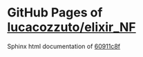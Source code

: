 GitHub Pages of [lucacozzuto/elixir_NF](https://github.com/lucacozzuto/elixir_NF.git)
===
Sphinx html documentation of [60911c8f](https://github.com/lucacozzuto/elixir_NF/tree/60911c8f6c9c2aeb2389cd53116fbb6c88181a2e)
